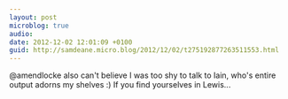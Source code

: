 ```yaml
---
layout: post
microblog: true
audio: 
date: 2012-12-02 12:01:09 +0100
guid: http://samdeane.micro.blog/2012/12/02/t275192877263511553.html
---
```

@amendlocke also can't believe I was too shy to talk to Iain, who's entire output adorns my shelves :) If you find yourselves in Lewis...
